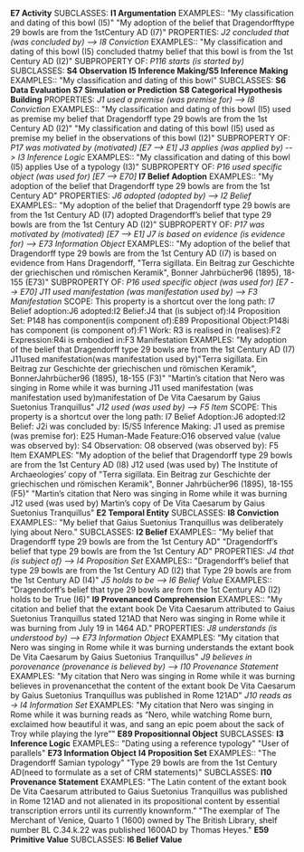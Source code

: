 <!-- http://www.cidoc-crm.org/crminf/sites/default/files/CRMinf%20ver%2010.1.pdf -->

**E7 Activity**
    SUBCLASSES:
        **I1 Argumentation**
            EXAMPLES::
                "My classification and dating of this bowl (I5)"
                "My adoption of the belief that Dragendorfftype 29 bowls are from the 1stCentury AD (I7)"
            PROPERTIES:
                *J2 concluded that (was concluded by) --> I8 Conviction*
                    EXAMPLES::
                        "My classification and dating of this bowl (I5) concluded thatmy belief that this bowl is from the 1st Century AD (I2)"
                    SUBPROPERTY OF:
                        *P116 starts (is started by)*
            SUBCLASSES:
                **S4 Observation**
                **I5 Inference Making/S5 Inference Making**
                    EXAMPLES::
                        "My classification and dating of this bowl"
                    SUBCLASSES:
                        **S6 Data Evaluation**
                        **S7 Simulation or Prediction**
                        **S8 Categorical Hypothesis Building**
                    PROPERTIES:
                        *J1 used a premise (was premise for) --> I8 Conviction*
                            EXAMPLES::
                                "My classification and dating of this bowl (I5) used as premise my belief that Dragendorff type 29 bowls are from the 1st Century AD (I2)"
                                "My classification and dating of this bowl (I5) used as premise my belief in the observations of this bowl (I2)"
                            SUBPROPERTY OF:
                                *P17 was motivated by (motivated) [E7 --> E1]*
                        *J3 applies (was applied by) --> I3 Inference Logic*
                            EXAMPLES::
                                "My classification and dating of this bowl (I5) applies Use of a typology (I3)"
                            SUBPROPERTY OF:
                                *P16 used specific object (was used for) [E7 --> E70]*
                **I7 Belief Adoption**
                    EXAMPLES::
                        "My adoption of the belief that Dragendorff type 29 bowls are from the 1st Century AD"
                    PROPERTIES:
                        *J6 adopted (adopted by) --> I2 Belief*
                            EXAMPLES::
                                "My adoption of the belief that Dragendorff type 29 bowls are from the 1st Century AD (I7) adopted Dragendorff’s belief that type 29 bowls are from the 1st Century AD (I2)"
                            SUBPROPERTY OF:
                                *P17 was motivated by (motivated) [E7 --> E1]*
                        *J7 is based on evidence (is evidence for) --> E73 Information Object*
                            EXAMPLES::
                                "My adoption of the belief that Dragendorff type 29 bowls are from the 1st Century AD (I7) is based on evidence from Hans Dragendorff, "Terra sigillata. Ein Beitrag zur Geschichte der griechischen und römischen Keramik", Bonner Jahrbücher96 (1895), 18-155 (E73)"
                            SUBPROPERTY OF:
                                *P16 used specific object (was used for) [E7 --> E70]*
                        *J11 used manifestation (was manifestation used by) --> F3 Manifestation*
                            SCOPE:
                                This property is a shortcut over the long path: I7 Belief adoption:J6 adopted:I2 Belief:J4 that (is subject of):I4 Proposition Set: P148 has component(is component of):E89 Propositional Object:P148i has component (is component of):F1 Work: R3 is realised in (realises):F2 Expression:R4i is embodied in:F3 Manifestation
                            EXAMPLES:
                                "My adoption of the belief that Dragendorff type 29 bowls are from the 1st Century AD (I7) J11used manifestation(was manifestation used by)"Terra sigillata. Ein Beitrag zur Geschichte der griechischen und römischen Keramik", BonnerJahrbücher96 (1895), 18-155 (F3)"
                                "Martin’s citation that Nero was singing in Rome while it was burning J11 used manifestation (was manifestation used by)manifestation of De Vita Caesarum by Gaius Suetonius Tranquillus"
                        *J12 used (was used by) --> F5 Item*
                            SCOPE:
                                This property is a shortcut over the long path: I7 Belief Adoption:J6 adopted:I2 Belief: J2i was concluded by: I5/S5 Inference Making: J1 used as premise (was premise for): E25 Human-Made Feature:O16 observed value (value was observed by): S4 Observation: O8 observed (was observed by): F5 Item
                            EXAMPLES:
                                "My adoption of the belief that Dragendorff type 29 bowls are from the 1st Century AD (I8) J12 used (was used by) The Institute of Archaeologies’ copy of "Terra sigillata. Ein Beitrag zur Geschichte der griechischen und römischen Keramik", Bonner Jahrbücher96 (1895), 18-155 (F5)"
                                "Martin’s citation that Nero was singing in Rome while it was burning J12 used (was used by) Martin’s copy of  De Vita Caesarum by Gaius Suetonius Tranquillus"
**E2 Temporal Entity**
    SUBCLASSES:
        **I8 Conviction**
            EXAMPLES::
                "My belief that Gaius Suetonius Tranquillus was deliberately lying about Nero."
            SUBCLASSES:
                **I2 Belief**
                    EXAMPLES::
                        "My belief that Dragendorff type 29 bowls are from the 1st Century AD"
                        "Dragendorff’s belief that type 29 bowls are from the 1st Century AD"
                    PROPERTIES:
                        *J4 that (is subject of) --> I4 Proposition Set*
                            EXAMPLES::
                                "Dragendorff’s belief that type 29 bowls are from the 1st Century AD (I2) that Type 29 bowls are from the 1st Century AD (I4)"
                        *J5 holds to be --> I6 Belief Value*
                            EXAMPLES::
                                "Dragendorff’s belief that type 29 bowls are from the 1st Century AD (I2) holds to be True (I6)"
                **I9 Provenanced Comprehension**
                    EXAMPLES::
                        "My citation and belief that the extant book De Vita Caesarum attributed to Gaius Suetonius Tranquillus stated 121AD that Nero was singing in Rome while it was burning from July 19 in 1464 AD."
                    PROPERTIES:
                        *J8 understands (is understood by) --> E73 Information Object*
                            EXAMPLES:
                                "My citation that Nero was singing in Rome while it was burning understands the extant book De Vita Caesarum by Gaius Suetonius Tranquillus"
                        *J9 believes in porovenance (provenance is believed by) --> I10 Provenance Statement*
                            EXAMPLES:
                                "My citation that Nero was singing in Rome while it was burning believes in provenancethat the content of the extant book De Vita Caesarum by Gaius Suetonius Tranquillus was published in Rome 121AD"
                        *J10 reads as -> I4 Information Set*
                            EXAMPLES:
                                "My citation that Nero was singing in Rome while it was burning reads as “Nero, while watching Rome burn, exclaimed how beautiful it was, and sang an epic poem about the sack of Troy while playing the lyre”"
**E89 Propositionnal Object**
    SUBCLASSES:
        **I3 Inference Logic**
            EXAMPLES::
                "Dating using a reference typology"
                "User of parallels"
**E73 Information Object**
    **I4 Proposition Set**
        EXAMPLES::
            "The Dragendorff Samian typology"
            "Type 29 bowls are from the 1st Century AD(need to formulate as a set of CRM statements)"
        SUBCLASSES:
            **I10 Provenance Statement**
                EXAMPLES:
                    "The Latin content of the extant book De Vita Caesarum attributed to Gaius Suetonius Tranquillus was published in Rome 121AD and not alienated in its propositional content by essential transcription errors until its currently knownform."
                    "The exemplar of The Merchant of Venice, Quarto 1 (1600) owned by The British Library, shelf number BL C.34.k.22 was published 1600AD by Thomas Heyes."
**E59 Primitive Value**
    SUBCLASSES:
        **I6 Belief Value**